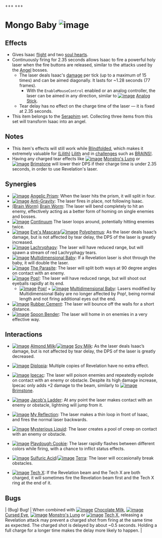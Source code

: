 +++
+++

 # Mongo Baby ![image](/image/Mongo_Baby.png) 


Effects
---------


* Gives Isaac [flight](/wiki/Flight "Flight") and two [soul hearts](/wiki/Health#Soul_Hearts "Health").
* Continuously firing for 2.35 seconds allows Isaac to fire a powerful holy laser when the fire buttons are released, similar to the attacks used by the [Angel](/wiki/Angel "Angel") bosses.
	+ The laser deals Isaac's [damage](/wiki/Damage "Damage") per tick (up to a maximum of 15 times) and can be aimed diagonally. It lasts for ~1.28 seconds (77 frames).
		- With the `EnableMouseControl` enabled or an analog controller, the laser can be aimed in any direction, similar to [![image](/image/Analog_Stick.png)](/wiki/Analog_Stick "Analog Stick") [Analog Stick](/wiki/Analog_Stick "Analog Stick").
	+ Tear delay has no effect on the charge time of the laser — it is fixed at 2.35 seconds.
* This item belongs to the [Seraphim](/wiki/Seraphim_(Transformation) "Seraphim (Transformation)") set. Collecting three items from this set will transform Isaac into an angel.


Notes
-------


* This item's effects will still work while [Blindfolded](/wiki/Blindfolded "Blindfolded"), which makes it extremely valuable for  [(Lilith)](/wiki/Lilith "Lilith") [Lilith](/wiki/Lilith "Lilith") and in [challenges](/wiki/Challenges "Challenges") such as [BRAINS!](/wiki/BRAINS! "BRAINS!").
* Having any charged tear effects like [![image](/image/Monstro%27s_Lung.png)](/wiki/Monstro%27s_Lung "Monstro's Lung") [Monstro's Lung](/wiki/Monstro%27s_Lung "Monstro's Lung") or [![image](/image/Brimstone.png)](/wiki/Brimstone "Brimstone") [Brimstone](/wiki/Brimstone "Brimstone") will lower their DPS if their charge time is under 2.35 seconds, in order to use Revelation's laser.


Synergies
-----------


* [![image](/image/Angelic_Prism.png)](/wiki/Angelic_Prism "Angelic Prism") [Angelic Prism](/wiki/Angelic_Prism "Angelic Prism"): When the laser hits the prism, it will split in four.
* [![image](/image/Anti-Gravity.png)](/wiki/Anti-Gravity "Anti-Gravity") [Anti-Gravity](/wiki/Anti-Gravity "Anti-Gravity"): The laser fires in place, not following Isaac.
* [(Brain Worm)](/wiki/Brain_Worm "Brain Worm") [Brain Worm](/wiki/Brain_Worm "Brain Worm"): The laser will bend completely to hit an enemy, effectively acting as a better form of homing on single enemies and bosses.
* [![image](/image/Continuum.png)](/wiki/Continuum "Continuum") [Continuum](/wiki/Continuum "Continuum") The laser loops around, potentially hitting enemies twice.
* [![image](/image/Eve%27s_Mascara.png)](/wiki/Eve%27s_Mascara "Eve's Mascara") [Eve's Mascara](/wiki/Eve%27s_Mascara "Eve's Mascara")/[![image](/image/Polyphemus.png)](/wiki/Polyphemus "Polyphemus") [Polyphemus](/wiki/Polyphemus "Polyphemus"): As the laser deals Isaac’s damage, but is not affected by tear delay, the DPS of the laser is greatly increased.
* [![image](/image/Lachryphagy.png)](/wiki/Lachryphagy "Lachryphagy") [Lachryphagy](/wiki/Lachryphagy "Lachryphagy"): The laser will have reduced range, but will spawn a stream of red Lachryphagy tears.
* [![image](/image/Multidimensional_Baby.png)](/wiki/Multidimensional_Baby "Multidimensional Baby") [Multidimensional Baby](/wiki/Multidimensional_Baby "Multidimensional Baby"): If a Revelation laser is shot through the baby, it will double the laser.
* [![image](/image/The_Parasite.png)](/wiki/The_Parasite "The Parasite") [The Parasite](/wiki/The_Parasite "The Parasite"): The laser will split both ways at 90 degree angles on contact with an enemy.
* [![image](/image/Pop!.png)](/wiki/Pop! "Pop!") [Pop!](/wiki/Pop! "Pop!"): The laser will have reduced range, but will shoot out eyeballs rapidly at its end.
	+ [![image](/image/Pop!.png)](/wiki/Pop! "Pop!") [Pop!](/wiki/Pop! "Pop!") + [![image](/image/Multidimensional_Baby.png)](/wiki/Multidimensional_Baby "Multidimensional Baby") [Multidimensional Baby](/wiki/Multidimensional_Baby "Multidimensional Baby"): Lasers modified by Multidimensional Baby are no longer affected by Pop!, being normal length and not firing additional eyes out the end.
* [![image](/image/Rubber_Cement.png)](/wiki/Rubber_Cement "Rubber Cement") [Rubber Cement](/wiki/Rubber_Cement "Rubber Cement"): The laser will bounce off the walls for a short distance.
* [![image](/image/Spoon_Bender.png)](/wiki/Spoon_Bender "Spoon Bender") [Spoon Bender](/wiki/Spoon_Bender "Spoon Bender"): The laser will home in on enemies in a very effective way.


Interactions
--------------


* [![image](/image/Almond_Milk.png)](/wiki/Almond_Milk "Almond Milk") [Almond Milk](/wiki/Almond_Milk "Almond Milk")/[![image](/image/Soy_Milk.png)](/wiki/Soy_Milk "Soy Milk") [Soy Milk](/wiki/Soy_Milk "Soy Milk"): As the laser deals Isaac’s damage, but is not affected by tear delay, the DPS of the laser is greatly decreased.
* [![image](/image/Diplopia.png)](/wiki/Diplopia "Diplopia") [Diplopia](/wiki/Diplopia "Diplopia"): Multiple copies of Revelation have no extra effect.


* [![image](/image/Ipecac.png)](/wiki/Ipecac "Ipecac") [Ipecac](/wiki/Ipecac "Ipecac"): The laser will poison enemies and repeatedly explode on contact with an enemy or obstacle. Despite its high damage increase, Ipecac only adds +2 damage to the beam, similarly to [![image](/image/Brimstone.png)](/wiki/Brimstone "Brimstone") [Brimstone](/wiki/Brimstone "Brimstone").
* [![image](/image/Jacob%27s_Ladder.png)](/wiki/Jacob%27s_Ladder "Jacob's Ladder") [Jacob's Ladder](/wiki/Jacob%27s_Ladder "Jacob's Ladder"): At any point the laser makes contact with an enemy or obstacle, lightning will jump from it.
* [![image](/image/My_Reflection.png)](/wiki/My_Reflection "My Reflection") [My Reflection](/wiki/My_Reflection "My Reflection"): The laser makes a thin loop in front of Isaac, and fires the normal laser backwards.
* [![image](/image/Mysterious_Liquid.png)](/wiki/Mysterious_Liquid "Mysterious Liquid") [Mysterious Liquid](/wiki/Mysterious_Liquid "Mysterious Liquid"): The laser creates a pool of creep on contact with an enemy or obstacle.
* [![image](/image/Playdough_Cookie.png)](/wiki/Playdough_Cookie "Playdough Cookie") [Playdough Cookie](/wiki/Playdough_Cookie "Playdough Cookie"): The laser rapidly flashes between different colors while firing, with a chance to inflict status effects.
* [![image](/image/Sulfuric_Acid.png)](/wiki/Sulfuric_Acid "Sulfuric Acid") [Sulfuric Acid](/wiki/Sulfuric_Acid "Sulfuric Acid")/[![image](/image/Terra.png)](/wiki/Terra "Terra") [Terra](/wiki/Terra "Terra"): The laser will occasionally break obstacles.
* [![image](/image/Tech_X.png)](/wiki/Tech_X "Tech X") [Tech X](/wiki/Tech_X "Tech X"): If the Revelation beam and the Tech X are both charged, it will sometimes fire the Revelation beam first and the Tech X ring at the end of it.


Bugs
------




| (Bug) Bug!
 | When combined with [![image](/image/Chocolate_Milk.png)](/wiki/Chocolate_Milk "Chocolate Milk") [Chocolate Milk](/wiki/Chocolate_Milk "Chocolate Milk"), [![image](/image/Cursed_Eye.png)](/wiki/Cursed_Eye "Cursed Eye") [Cursed Eye](/wiki/Cursed_Eye "Cursed Eye"), [![image](/image/Monstro%27s_Lung.png)](/wiki/Monstro%27s_Lung "Monstro's Lung") [Monstro's Lung](/wiki/Monstro%27s_Lung "Monstro's Lung") or [![image](/image/Tech_X.png)](/wiki/Tech_X "Tech X") [Tech X](/wiki/Tech_X "Tech X"), releasing a Revelation attack may prevent a charged shot from firing at the same time as expected. The charged shot is delayed by about ~0.5 seconds. Holding a full charge for a longer time makes the delay more likely to happen.
 |


